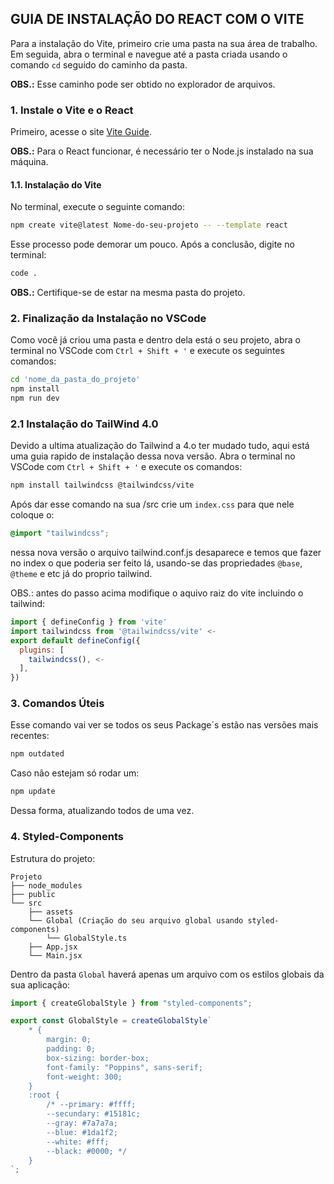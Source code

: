 
## GUIA DE INSTALAÇÃO DO REACT COM O VITE

Para a instalação do Vite, primeiro crie uma pasta na sua área de trabalho. Em seguida, abra o terminal e navegue até a pasta criada usando o comando `cd` seguido do caminho da pasta. 

**OBS.:** Esse caminho pode ser obtido no explorador de arquivos.

### 1. Instale o Vite e o React

Primeiro, acesse o site [Vite Guide](https://vite.dev/guide/).

**OBS.:** Para o React funcionar, é necessário ter o Node.js instalado na sua máquina.

#### 1.1. Instalação do Vite

No terminal, execute o seguinte comando:

```sh
npm create vite@latest Nome-do-seu-projeto -- --template react
```

Esse processo pode demorar um pouco. Após a conclusão, digite no terminal:

```sh
code .
```

**OBS.:** Certifique-se de estar na mesma pasta do projeto.

### 2. Finalização da Instalação no VSCode

Como você já criou uma pasta e dentro dela está o seu projeto, abra o terminal no VSCode com `Ctrl + Shift + '` e execute os seguintes comandos:

```sh
cd 'nome_da_pasta_do_projeto'
npm install
npm run dev
```

### 2.1 Instalação do TailWind 4.0

Devido a ultima atualização do Tailwind a 4.o ter mudado tudo, aqui está uma guia rapido de instalação dessa nova versão. Abra o terminal no VSCode com `Ctrl + Shift + '` e execute os comandos:
```sh
npm install tailwindcss @tailwindcss/vite
```

Após dar esse comando na sua /src crie um `index.css` para que nele coloque o:
```css
@import "tailwindcss";
```

nessa nova versão o arquivo tailwind.conf.js desaparece e temos que fazer no index o que poderia ser feito lá, usando-se das propriedades `@base`, `@theme` e etc já do proprio tailwind.

OBS.: antes do passo acima modifique o aquivo raiz do vite incluindo o tailwind:

```js
import { defineConfig } from 'vite'
import tailwindcss from '@tailwindcss/vite' <-
export default defineConfig({
  plugins: [
    tailwindcss(), <-
  ],
})
```

### 3. Comandos Úteis
Esse comando vai ver se todos os seus Package´s estão nas versões mais recentes:
```sh
npm outdated
```
Caso não estejam só rodar um:
```sh
npm update
```
Dessa forma, atualizando todos de uma vez.

### 4. Styled-Components

Estrutura do projeto:

```
Projeto
├── node_modules
├── public
└── src
    ├── assets
    └── Global (Criação do seu arquivo global usando styled-components)
        └── GlobalStyle.ts
    ├── App.jsx
    └── Main.jsx
```

Dentro da pasta `Global` haverá apenas um arquivo com os estilos globais da sua aplicação:

```ts
import { createGlobalStyle } from "styled-components";

export const GlobalStyle = createGlobalStyle`
    * {
        margin: 0;
        padding: 0;
        box-sizing: border-box;
        font-family: "Poppins", sans-serif;
        font-weight: 300;
    }
    :root {
        /* --primary: #ffff;
        --secundary: #15181c;
        --gray: #7a7a7a;
        --blue: #1da1f2;
        --white: #fff;
        --black: #0000; */
    }
`;
```